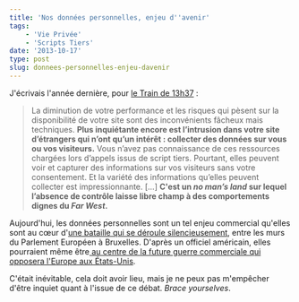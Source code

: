 ```yaml
---
title: 'Nos données personnelles, enjeu d''avenir'
tags:
    - 'Vie Privée'
    - 'Scripts Tiers'
date: '2013-10-17'
type: post
slug: donnees-personnelles-enjeu-davenir
---
```


J'écrivais l'année dernière, pour [le Train de 13h37](http://letrainde13h37.fr/6/scripts-tiers-appels-induits-ne-perdez-pas-le-controle-de-votre-site/ '"Scripts tiers & appels induits : ne perdez pas le contrôle de votre site" ", LeTrainDe13h37')&nbsp;:

> La diminution de votre performance et les risques qui pèsent sur la disponibilité de votre site sont des inconvénients fâcheux mais techniques. **Plus inquiétante encore est l’intrusion dans votre site d’étrangers qui n’ont qu’un intérêt&nbsp;: collecter des données sur vous ou vos visiteurs.** Vous n’avez pas connaissance de ces ressources chargées lors d’appels issus de script tiers. Pourtant, elles peuvent voir et capturer des informations sur vos visiteurs sans votre consentement. Et la variété des informations qu’elles peuvent collecter est impressionnante. […] **C'est un *no man’s land* sur lequel l’absence de contrôle laisse libre champ à des comportements dignes du *Far West*.**

Aujourd'hui, les données personnelles sont un tel enjeu commercial qu'elles sont au cœur d'[une bataille qui se déroule silencieusement](http://www.zdnet.fr/actualites/donnees-personnelles-l-intense-lobbying-des-etats-unis-contre-le-projet-europeen-39786889.htm '"Données personnelles : l’intense lobbying des États-Unis contre le projet européen" ", ZDNet'), entre les murs du Parlement Européen à Bruxelles. D'après un officiel américain, elles pourraient même être[ au centre de la future guerre commerciale qui opposera l'Europe aux États-Unis](http://www.wired.co.uk/news/archive/2013-02/01/eu-data-protection-us-trade-war '"EU data protection reform could start ').

C'était inévitable, cela doit avoir lieu, mais je ne peux pas m'empêcher d'être inquiet quant à l'issue de ce débat. _Brace yourselves_.

&nbsp;

&nbsp;
